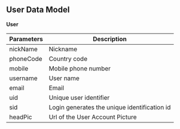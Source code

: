 ## User Data Model

**User**

| Parameters | Description                                  |
| ---------- | -------------------------------------------- |
| nickName   | Nickname                                     |
| phoneCode  | Country code                                 |
| mobile     | Mobile phone number                          |
| username   | User name                                    |
| email      | Email                                        |
| uid        | Unique user identifier                       |
| sid        | Login generates the unique identification id |
| headPic    | Url of the User Account Picture              |

